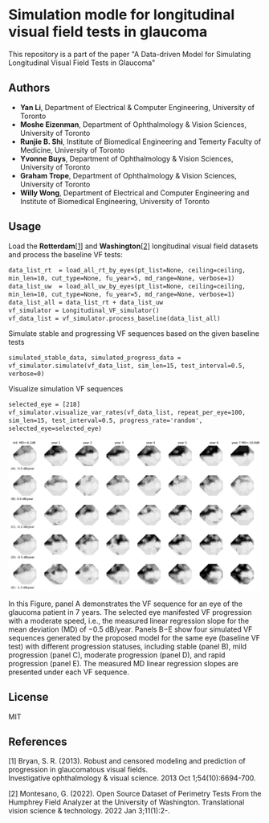 # Simulation modle for longitudinal visual field tests in glaucoma
 This repository is a part of the paper "A Data-driven Model for Simulating Longitudinal Visual Field Tests in Glaucoma"


## Authors
  - **Yan Li**, Department of Electrical & Computer Engineering, University of Toronto
  - **Moshe Eizenman**, Department of Ophthalmology & Vision Sciences, University of Toronto
  - **Runjie B. Shi**, Institute of Biomedical Engineering and Temerty Faculty of Medicine, University of Toronto
  - **Yvonne Buys**, Department of Ophthalmology & Vision Sciences, University of Toronto
  - **Graham Trope**, Department of Ophthalmology & Vision Sciences, University of Toronto
  - **Willy Wong**, Department of Electrical and Computer Engineering and Institute of Biomedical Engineering, University of Toronto


## Usage
Load the **Rotterdam**[[1]](#1) and **Washington**[[2]](#2) longitudinal visual field datasets and process the baseline VF tests:
```
data_list_rt  = load_all_rt_by_eyes(pt_list=None, ceiling=ceiling, min_len=10, cut_type=None, fu_year=5, md_range=None, verbose=1)
data_list_uw  = load_all_uw_by_eyes(pt_list=None, ceiling=ceiling, min_len=10, cut_type=None, fu_year=5, md_range=None, verbose=1)
data_list_all = data_list_rt + data_list_uw
vf_simulator = Longitudinal_VF_simulator()
vf_data_list = vf_simulator.process_baseline(data_list_all)
```

Simulate stable and progressing VF sequences based on the given baseline tests
```
simulated_stable_data, simulated_progress_data = vf_simulator.simulate(vf_data_list, sim_len=15, test_interval=0.5, verbose=0)
```

Visualize simulation VF sequences
```
selected_eye = [218]
vf_simulator.visualize_var_rates(vf_data_list, repeat_per_eye=100, sim_len=15, test_interval=0.5, progress_rate='random', selected_eye=selected_eye) 
```
![vf_simulator](https://github.com/lcapacitor/glaucomatous-longitudinal-vf-simulator/blob/main/figures/sim_eye_218/eye_218_101.png)

In this Figure, panel A demonstrates the VF sequence for an eye of the glaucoma patient in 7 years. The selected eye manifested VF progression with a moderate speed, i.e., the measured linear regression slope for the mean deviation (MD) of −0.5 dB/year. Panels B−E show four simulated VF sequences generated by the proposed model for the same eye (baseline VF test) with different progression statuses, including stable (panel B), mild progression (panel C), moderate progression (panel D), and rapid progression (panel E). The measured MD linear regression slopes are presented under each VF sequence.


## License
MIT


## References
<a id="1">[1]</a> 
Bryan, S. R. (2013). Robust and censored modeling and prediction of progression in glaucomatous visual fields.  
Investigative ophthalmology & visual science. 2013 Oct 1;54(10):6694-700.

<a id="1">[2]</a> 
Montesano, G. (2022). Open Source Dataset of Perimetry Tests From the Humphrey Field Analyzer at the University of Washington.
Translational vision science & technology. 2022 Jan 3;11(1):2-.
